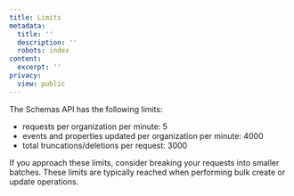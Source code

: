 ```yaml
---
title: Limits
metadata:
  title: ''
  description: ''
  robots: index
content:
  excerpt: ''
privacy:
  view: public
---
```

The Schemas API has the following limits:

* requests per organization per minute: 5
* events and properties updated per organization per minute: 4000
* total truncations/deletions per request: 3000

If you approach these limits, consider breaking your requests into smaller batches. These limits are typically reached when performing bulk create or update operations.
